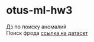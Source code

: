 # otus-ml-hw3
Дз по поиску аномалий  
Поиск фрода [ссылка на датасет](https://www.kaggle.com/mlg-ulb/creditcardfraud#creditcard.csv)
